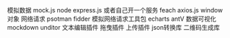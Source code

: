模拟数据 mock.js node express.js 或者自己开一个服务
feach axios.js window对象 网络请求
psotman fidder 模拟网络请求工具包
echarts antV 数据可视化
mockdown unditor 文本编辑插件
拖曳插件
上传插件
json转换库
二维码生成库
